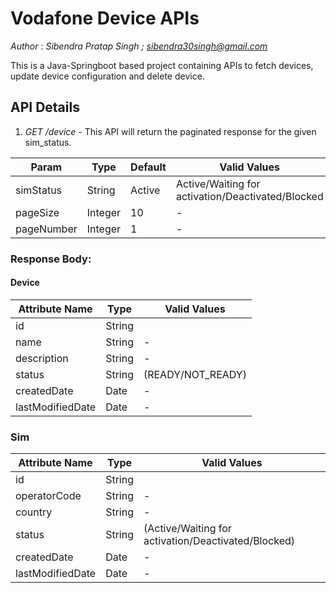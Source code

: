 # Vodafone Device APIs
*Author* : *Sibendra Pratap Singh ; sibendra30singh@gmail.com*

This is a Java-Springboot based project containing APIs to fetch devices, update device configuration and delete device.

## API Details
1. *GET /device* - This API will return the paginated response for the given sim_status.

| Param | Type | Default | Valid Values |
| -- | -- | -- | -- |
| simStatus | String | Active | Active/Waiting for activation/Deactivated/Blocked |
| pageSize | Integer | 10 | - |
| pageNumber | Integer | 1 | - |

### Response Body:
#### Device

| Attribute Name | Type |  Valid Values |
| -- | -- | -- |
|id|String|
|name|String| - |
|description|String| - |
|status|String | (READY/NOT_READY) |
|createdDate|Date| - |
|lastModifiedDate|Date| - |

### Sim
| Attribute Name | Type |  Valid Values |
| -- | -- | -- |
|id|String|
|operatorCode|String|-|
|country|String|-|
|status|String|(Active/Waiting for activation/Deactivated/Blocked)|
|createdDate|Date|-|
|lastModifiedDate|Date|-|
